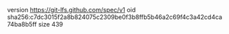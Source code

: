version https://git-lfs.github.com/spec/v1
oid sha256:c7dc3015f2a8b824075c2309be0f3b8ffb5b46a2c69f4c3a42cd4ca74ba8b5ff
size 439
